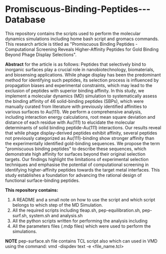 # Promiscuous-Binding-Peptides---Database
This repository contains the scripts used to perform the molecular dynamics simulations including home bash script and gromacs commands. This research article is titled as "Promiscuous Binding Peptides - Computational Screening Reveals Higher-Affinity Peptides  for Gold Binding Beyond Phage Display Selections".

**Abstract** for the article is as follows:
Peptides that selectively bind to inorganic surfaces play a crucial role in nanobiotechnology, biomaterials, and biosensing applications. While phage display has been the predominant method for identifying such peptides, its selection process is influenced by propagation biases and experimental constraints, which may lead to the exclusion of peptides with superior binding affinity. In this study, we implement a molecular dynamics (MD) simulation to systematically assess the binding affinity of 46 solid-binding peptides (SBPs), which were manually curated from literature with previously identified affinities to various surfaces to Au(111). We perform a comprehensive analysis, including interaction energy calculations, root mean square deviation and distance of each residue with Au(111) to elucidate the molecular determinants of solid binding peptide-Au(111) interactions. Our results reveal that while phage display-derived peptides exhibit affinity, several peptides not previously categorized as Au(111)-binding show stronger affinity than the experimentally identified gold-binding sequences. We propose the term "promiscuous binding peptides" to describe these sequences, which demonstrate high affinity for surfaces beyond their original selection targets. Our findings highlight the limitations of experimental selection techniques and emphasise the potential of computational screening in identifying higher-affinity peptides towards the target metal interfaces. This study establishes a foundation for advancing the rational design of functional surface-binding peptides.

**This repository contains:**
1. A README and a small note on how to use the script and which script belongs to which step of the MD Simulation.
2. All the required scripts including tleap.sh, pep-equilibration.sh, pep-surf.sh, system.sh and analysis.sh
3. All the python scripts written for performing the analysis including
4. All the parameters files (.mdp files) which were used to perform the simulations.

**NOTE**
pep-surface.sh file contains TCL script also which can used in VMD using the command: vmd -dispdev text -e <file_name.tcl>
